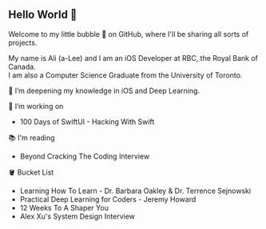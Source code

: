 ## Hello World 👋

Welcome to my little bubble 🫧 on GitHub, where I'll be sharing all sorts of projects.

My name is Ali (a-Lee) and I am an iOS Developer at RBC, the Royal Bank of Canada.\
I am also a Computer Science Graduate from the University of Toronto.

🌱 I’m deepening my knowledge in iOS and Deep Learning.

🔭 I’m working on 
* 100 Days of SwiftUI - Hacking With Swift

📚 I'm reading 
* Beyond Cracking The Coding Interview

🪣 Bucket List
* Learning How To Learn - Dr. Barbara Oakley & Dr. Terrence Sejnowski
* Practical Deep Learning for Coders - Jeremy Howard
* 12 Weeks To A Shaper You
* Alex Xu's System Design Interview

<!--
**GoodMorningA1i/GoodMorningA1i** is a ✨ _special_ ✨ repository because its `README.md` (this file) appears on your GitHub profile.

Here are some ideas to get you started:

- 🔭 I’m currently working on ...
- 🌱 I’m currently learning ...
- 👯 I’m looking to collaborate on ...
- 🤔 I’m looking for help with ...
- 💬 Ask me about ...
- 📫 How to reach me: ...
- 😄 Pronouns: ...
- ⚡ Fun fact: ...

Some more ideas:
- With this experience in fintech and haven taken courses like deep learning, I want to take a deeper dive 🌊 into quant trading, cryptocurrency, or other areas where I can levearge generative AI.

- [Machine Learning Specialization by Andrew Ng](https://www.coursera.org/specializations/machine-learning-introduction)
- [Learning How to Learn](https://www.coursera.org/learn/learning-how-to-learn)
- Gen AI bootcamp

-->
